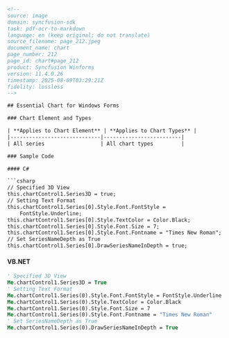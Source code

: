 ```html
<!-- 
source: image
domain: syncfusion-sdk
task: pdf-ocr-to-markdown
language: en (keep original; do not translate)
source_filename: page_212.jpeg
document_name: chart
page_number: 212
page_id: chart#page_212
product: Syncfusion Winforms
version: 11.4.0.26
timestamp: 2025-08-09T03:29:21Z
fidelity: lossless
-->

## Essential Chart for Windows Forms

### Chart Element and Types

| **Applies to Chart Element** | **Applies to Chart Types** |
|-----------------------------|-------------------------|
| All series                  | All chart types         |

### Sample Code

#### C#

```csharp
// Specified 3D View
this.chartControl1.Series3D = true;
// Setting Text Format
this.chartControl1.Series[0].Style.Font.FontStyle = 
    FontStyle.Underline;
this.chartControl1.Series[0].Style.TextColor = Color.Black;
this.chartControl1.Series[0].Style.Font.Size = 7;
this.chartControl1.Series[0].Style.Font.Fontname = "Times New Roman";
// Set SeriesNameDepth as True
this.chartControl1.Series[0].DrawSeriesNameInDepth = true;
```

#### VB.NET

```vb
' Specified 3D View
Me.chartControl1.Series3D = True
' Setting Text Format
Me.chartControl1.Series(0).Style.Font.FontStyle = FontStyle.Underline
Me.chartControl1.Series(0).Style.TextColor = Color.Black
Me.chartControl1.Series(0).Style.Font.Size = 7
Me.chartControl1.Series(0).Style.Font.Fontname = "Times New Roman"
' Set SeriesNameDepth as True
Me.chartControl1.Series(0).DrawSeriesNameInDepth = True
```

<!-- tags: [syncfusion, winforms, chart, chart control, 3D view, text format, series element, series types] keywords: [chart, windows forms, 3D series, text style, underline, font size, font name, series depth] -->
```